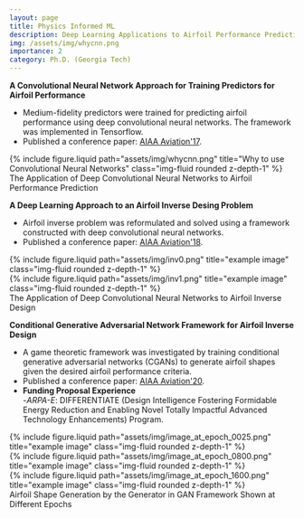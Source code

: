 ```yaml
---
layout: page
title: Physics Informed ML
description: Deep Learning Applications to Airfoil Performance Prediction and Inverse Design, Deep ConvNets, Conditional GANs
img: /assets/img/whycnn.png
importance: 2
category: Ph.D. (Georgia Tech)
---
```


**A Convolutional Neural Network Approach for Training Predictors for Airfoil Performance**

 - Medium-fidelity predictors were trained for predicting airfoil performance using deep convolutional neural networks. The framework was implemented in Tensorflow. 
 - Published a conference paper: <a href="https://arc.aiaa.org/doi/10.2514/6.2017-3660">AIAA Aviation'17</a>.
  
<div class="row">
    <div class="col-sm-12 mt-3 mt-md-0">
        {% include figure.liquid path="assets/img/whycnn.png" title="Why to use Convolutional Neural Networks" class="img-fluid rounded z-depth-1" %}
    </div>
</div>
<div class="caption">
     The Application of Deep Convolutional Neural Networks to Airfoil Performance Prediction
</div>


**A Deep Learning Approach to an Airfoil Inverse Desing Problem**

 - Airfoil inverse problem was reformulated and solved using a framework constructed with deep convolutional neural networks.
 - Published a conference paper: <a href="https://arc.aiaa.org/doi/10.2514/6.2018-3420">AIAA Aviation'18</a>.
   
<div class="row justify-content-sm-center">
    <div class="col-sm-6 mt-3 mt-md-0">
        {% include figure.liquid path="assets/img/inv0.png" title="example image" class="img-fluid rounded z-depth-1" %}
    </div>
    <div class="col-sm-6 mt-3 mt-md-0">
        {% include figure.liquid path="assets/img/inv1.png" title="example image" class="img-fluid rounded z-depth-1" %}
    </div>
</div>
<div class="caption">
      The Application of Deep Convolutional Neural Networks to Airfoil Inverse Design
</div>


**Conditional Generative Adversarial Network Framework for Airfoil Inverse Design**

 - A game theoretic framework was investigated by training conditional generative adversarial networks (CGANs) to generate airfoil shapes given the desired airfoil performance criteria. 
 - Published a conference paper: <a href="https://arc.aiaa.org/doi/10.2514/6.2020-3185">AIAA Aviation'20</a>.
 - **Funding Proposal Experience** <br/>
 -_ARPA-E_: DIFFERENTIATE (Design Intelligence Fostering Formidable Energy Reduction and Enabling Novel Totally Impactful Advanced Technology Enhancements) Program.

<div class="row">
    <div class="col-sm-4 mt-3 mt-md-0">
        {% include figure.liquid path="assets/img/image_at_epoch_0025.png" title="example image" class="img-fluid rounded z-depth-1" %}
    </div>
    <div class="col-sm-4 mt-3 mt-md-0">
        {% include figure.liquid path="assets/img/image_at_epoch_0800.png" title="example image" class="img-fluid rounded z-depth-1" %}
    </div>
    <div class="col-sm-4 mt-3 mt-md-0">
        {% include figure.liquid path="assets/img/image_at_epoch_1600.png" title="example image" class="img-fluid rounded z-depth-1" %}
    </div>
</div>
<div class="caption">
    Airfoil Shape Generation by the Generator in GAN Framework Shown at Different Epochs
</div>

